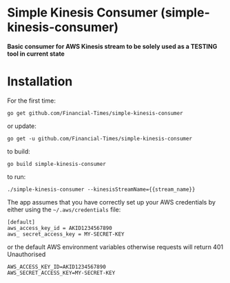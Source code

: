 # Simple Kinesis Consumer (simple-kinesis-consumer)

__Basic consumer for AWS Kinesis stream to be solely used as a TESTING tool in current state__

# Installation

For the first time:

`go get github.com/Financial-Times/simple-kinesis-consumer`

or update:

`go get -u github.com/Financial-Times/simple-kinesis-consumer`

to build:

`go build simple-kinesis-consumer`

to run:

`./simple-kinesis-consumer --kinesisStreamName={{stream_name}}`


The app assumes that you have correctly set up your AWS credentials by either using the `~/.aws/credentials` file:

```
[default]
aws_access_key_id = AKID1234567890
aws_ secret_access_key = MY-SECRET-KEY
```

or the default AWS environment variables otherwise requests will return 401 Unauthorised

```
AWS_ACCESS_KEY_ID=AKID1234567890
AWS_SECRET_ACCESS_KEY=MY-SECRET-KEY
```